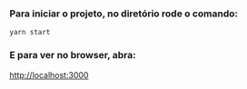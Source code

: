 ### Para iniciar o projeto, no diretório rode o comando:

 `yarn start`
### E para ver no browser, abra:
 [http://localhost:3000](http://localhost:3000)

